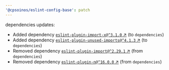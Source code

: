 ```yaml
---
'@cpsoinos/eslint-config-base': patch
---
```

dependencies updates:
  - Added dependency [`eslint-plugin-import-x@^3.1.0` ↗︎](https://www.npmjs.com/package/eslint-plugin-import-x/v/3.1.0) (to `dependencies`)
  - Added dependency [`eslint-plugin-unused-imports@^4.1.3` ↗︎](https://www.npmjs.com/package/eslint-plugin-unused-imports/v/4.1.3) (to `dependencies`)
  - Removed dependency [`eslint-plugin-import@^2.29.1` ↗︎](https://www.npmjs.com/package/eslint-plugin-import/v/2.29.1) (from `dependencies`)
  - Removed dependency [`eslint-plugin-n@^16.0.0` ↗︎](https://www.npmjs.com/package/eslint-plugin-n/v/16.0.0) (from `dependencies`)
